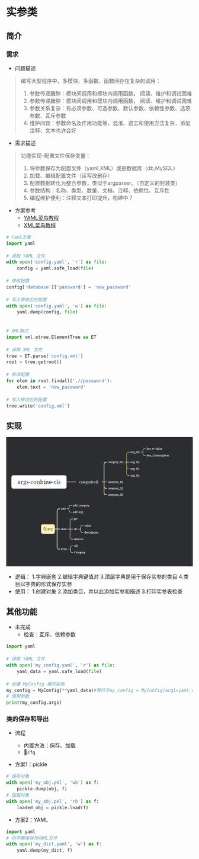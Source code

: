# 实参类

## 简介

### 需求

- 问题描述

> 编写大型程序中，多模块、多函数、函数间存在复杂的调用：
>
> 1. 参数传递臃肿：模块间调用和模块内调用函数， 阅读、维护和调试困难
> 2. 参数传递臃肿：模块间调用和模块内调用函数， 阅读、维护和调试困难
> 3. 参数关系复杂：有必须参数、可选参数、默认参数、依赖性参数、选项参数、互斥参数
> 4. 维护问题：参数命名及作用功能等，混淆、遗忘和使用方法复杂，添加注释、文本也许会好

- 需求描述

> 功能实现-配置文件保存变量：
>
> 1. 将参数保存为配置文件（yaml,XML）或是数据库（db,MySQL）
> 2. 加载、编辑配置文件（读写改删存）
> 3. 配置数据转化为整合参数，类似于argparser。（自定义的封装类）
> 4. 参数结构：名称、类型、数量、文档、注释、依赖性、互斥性
> 5. 编程维护便利：注释文本打印提升，构建中？

- 方案参考
  - [YAML菜鸟教程](https://www.runoob.com/w3cnote/yaml-intro.html)
  - [XML菜鸟教程](https://www.runoob.com/xml/xml-tutorial.html)

```python
# Yaml方案
import yaml

# 读取 YAML 文件
with open('config.yaml', 'r') as file:
    config = yaml.safe_load(file)

# 修改配置
config['database']['password'] = 'new_password'

# 写入修改后的配置
with open('config.yaml', 'w') as file:
    yaml.dump(config, file)

    
# XML格式
import xml.etree.ElementTree as ET

# 读取 XML 文件
tree = ET.parse('config.xml')
root = tree.getroot()

# 修改配置
for elem in root.findall('.//password'):
    elem.text = 'new_password'

# 写入修改后的配置
tree.write('config.xml')

```

## 实现

![arg-conbine-cls's-frame](../../assets/image-20240702150212699.png) 

- 逻辑：
          1.字典嵌套
          2.编辑字典键值对
          3.顶层字典是用于保存实参的类目
          4.类目以字典的形式保存实参
- 使用：
          1.创建对象
          2.添加类目，并以此添加实参和描述
          3.打印实参表检查

## 其他功能

- 未完成
  - 检查：互斥、依赖参数

```python
import yaml

# 读取 YAML 文件
with open('my_config.yaml', 'r') as file:
    yaml_data = yaml.safe_load(file)

# 创建 MyConfig 类的实例
my_config = MyConfig(**yaml_data)#等价于my_config = MyConfig(arg1=yaml_data['arg1'], arg2=yaml_data['arg2'], arg3=yaml_data['arg3'])
# 使用参数
print(my_config.arg1)
```

### 类的保存和导出

- 流程
  - 内置方法：保存、加载
  - :file_folder:`cfg`

- 方案1：pickle

```python
# 保存对象
with open('my_obj.pkl', 'wb') as f:
    pickle.dump(obj, f)
# 加载对象
with open('my_obj.pkl', 'rb') as f:
    loaded_obj = pickle.load(f)
```

- 方案2：YAML

```python
import yaml
# 将字典保存为YAML文件
with open('my_dict.yaml', 'w') as f:
    yaml.dump(my_dict, f)
```

